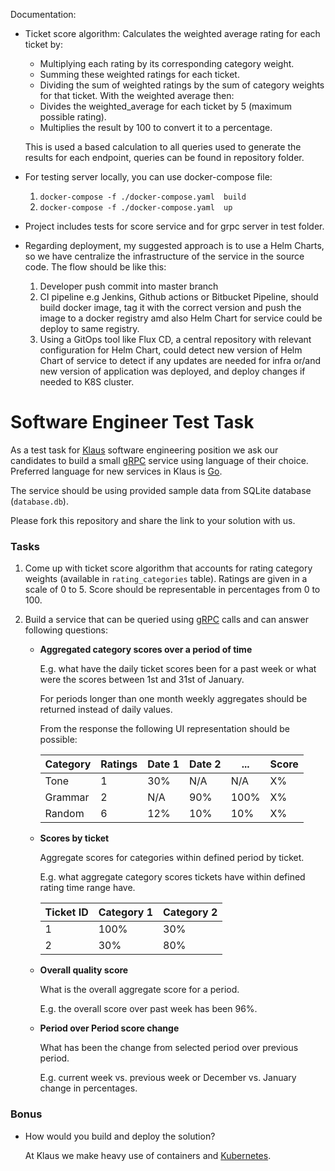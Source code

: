 Documentation:

- Ticket score algorithm:
    Calculates the weighted average rating for each ticket by:
    -   Multiplying each rating by its corresponding category weight.
    -   Summing these weighted ratings for each ticket.
    -   Dividing the sum of weighted ratings by the sum of category weights for that ticket.
    With the weighted average then:
    -   Divides the weighted_average for each ticket by 5 (maximum possible rating).
    -   Multiplies the result by 100 to convert it to a percentage.

    This is used a based calculation to all queries used to generate the results for each endpoint, queries can be found in repository folder.
- For testing server locally, you can use docker-compose file:
    1. `docker-compose -f ./docker-compose.yaml  build`
    2. `docker-compose -f ./docker-compose.yaml  up`

- Project includes tests for score service and for grpc server in test folder.

- Regarding deployment, my suggested approach is to use a Helm Charts, so we have centralize the infrastructure of the service in the source code. The flow should be like this:
    1. Developer push commit into master branch
    2. CI pipeline e.g Jenkins, Github actions or Bitbucket Pipeline, should build docker image, tag it with the correct version and push the image to a docker registry amd also Helm Chart for service could be deploy to same registry.
    3. Using a GitOps tool like Flux CD, a central repository with relevant configuration for Helm Chart, could detect new version of Helm Chart of service to detect if any updates are needed for infra or/and new version of application was deployed, and deploy changes if needed to K8S cluster.


# Software Engineer Test Task

As a test task for [Klaus](https://www.klausapp.com) software engineering position we ask our candidates to build a small [gRPC](https://grpc.io) service using language of their choice. Preferred language for new services in Klaus is [Go](https://golang.org).

The service should be using provided sample data from SQLite database (`database.db`).

Please fork this repository and share the link to your solution with us.

### Tasks

1. Come up with ticket score algorithm that accounts for rating category weights (available in `rating_categories` table). Ratings are given in a scale of 0 to 5. Score should be representable in percentages from 0 to 100. 

2. Build a service that can be queried using [gRPC](https://grpc.io/docs/tutorials/basic/go/) calls and can answer following questions:

    * **Aggregated category scores over a period of time**
    
        E.g. what have the daily ticket scores been for a past week or what were the scores between 1st and 31st of January.

        For periods longer than one month weekly aggregates should be returned instead of daily values.

        From the response the following UI representation should be possible:

        | Category | Ratings | Date 1 | Date 2 | ... | Score |
        |----|----|----|----|----|----|
        | Tone | 1 | 30% | N/A | N/A | X% |
        | Grammar | 2 | N/A | 90% | 100% | X% |
        | Random | 6 | 12% | 10% | 10% | X% |

    * **Scores by ticket**

        Aggregate scores for categories within defined period by ticket.

        E.g. what aggregate category scores tickets have within defined rating time range have.

        | Ticket ID | Category 1 | Category 2 |
        |----|----|----|
        | 1   |  100%  |  30%  |
        | 2   |  30%  |  80%  |

    * **Overall quality score**

        What is the overall aggregate score for a period.

        E.g. the overall score over past week has been 96%.

    * **Period over Period score change**

        What has been the change from selected period over previous period.

        E.g. current week vs. previous week or December vs. January change in percentages.


### Bonus

* How would you build and deploy the solution?

    At Klaus we make heavy use of containers and [Kubernetes](https://kubernetes.io).
